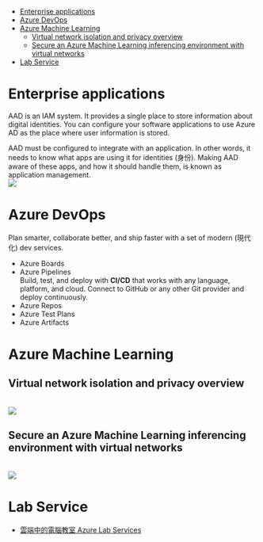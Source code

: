 - [Enterprise applications](#enterprise-applications)
- [Azure DevOps](#azure-devops)
- [Azure Machine Learning](#azure-machine-learning)
    - [Virtual network isolation and privacy overview](#virtual-network-isolation-and-privacy-overview)
    - [Secure an Azure Machine Learning inferencing environment with virtual networks](#secure-an-azure-machine-learning-inferencing-environment-with-virtual-networks)
- [Lab Service](#lab-service)

# Enterprise applications
AAD is an IAM system. It provides a single place to store information about digital identities. You can configure your software applications to use Azure AD as the place where user information is stored.

AAD must be configured to integrate with an application. In other words, it needs to know what apps are using it for identities (身份). Making AAD aware of these apps, and how it should handle them, is known as application management.
<br><img src="https://docs.microsoft.com/zh-tw/azure/active-directory/manage-apps/media/what-is-application-management/app-management-overview.png">

# Azure DevOps
Plan smarter, collaborate better, and ship faster with a set of modern (現代化) dev services.
- Azure Boards
- Azure Pipelines
    <br>Build, test, and deploy with **CI/CD** that works with any language, platform, and cloud. Connect to GitHub or any other Git provider and deploy continuously.
- Azure Repos
- Azure Test Plans
- Azure Artifacts

# Azure Machine Learning
## Virtual network isolation and privacy overview
<br><img src="https://docs.microsoft.com/en-us/azure/machine-learning/media/how-to-network-security-overview/secure-workspace-resources.png">

## Secure an Azure Machine Learning inferencing environment with virtual networks
<br><img src="https://docs.microsoft.com/en-us/azure/machine-learning/media/how-to-network-security-overview/secure-inferencing-environment.png">

# Lab Service
- [雲端中的電腦教室 Azure Lab Services](https://reurl.cc/DgDgXe)